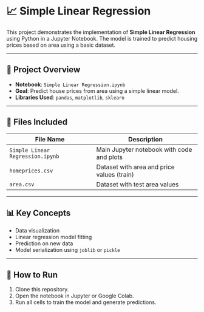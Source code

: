 # 📈 Simple Linear Regression

This project demonstrates the implementation of **Simple Linear Regression** using Python in a Jupyter Notebook. The model is trained to predict housing prices based on area using a basic dataset.

---

## 🧪 Project Overview

- **Notebook**: `Simple Linear Regression.ipynb`
- **Goal**: Predict house prices from area using a simple linear model.
- **Libraries Used**: `pandas`, `matplotlib`, `sklearn`

---

## 📂 Files Included

| File Name                      | Description                                 |
|-------------------------------|---------------------------------------------|
| `Simple Linear Regression.ipynb` | Main Jupyter notebook with code and plots  |
| `homeprices.csv`              | Dataset with area and price values (train) |
| `area.csv`                    | Dataset with test area values              |

---

## 📊 Key Concepts

- Data visualization
- Linear regression model fitting
- Prediction on new data
- Model serialization using `joblib` or `pickle`

---

## 🚀 How to Run

1. Clone this repository.
2. Open the notebook in Jupyter or Google Colab.
3. Run all cells to train the model and generate predictions.
